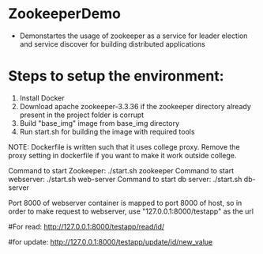 # ZookeeperDemo
- Demonstartes the usage of zookeeper as a service for leader election and service discover for building distributed applications

# Steps to setup the environment:
  1. Install Docker
  2. Download apache zookeeper-3.3.36 if the zookeeper directory already present in the project folder is corrupt
  3. Build "base_img" image from base_img directory
  4. Run start.sh for building the image with required tools

NOTE: Dockerfile is written such that it uses college proxy. Remove the proxy setting in dockerfile if you want to make it work
outside college.
 
 Command to start Zookeeper: ./start.sh zookeeper
 Command to start webserver: ./start.sh web-server
 Command to start db server: ./start.sh db-server
 
 Port 8000 of webserver container is mapped to port 8000 of host, so in order to make request to webserver, use "127.0.0.1:8000/testapp" as the url
 
 #For read: http://127.0.0.1:8000/testapp/read/id/
 
 #for update: http://127.0.0.1:8000/testapp/update/id/new_value
